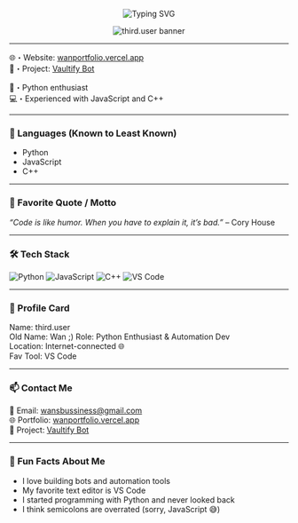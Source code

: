 <p align="center">
  <img src="https://readme-typing-svg.demolab.com?font=Fira+Code&duration=3000&pause=1000&color=F7F7F7&center=true&vCenter=true&width=435&lines=Hey%2C+I'm+third.user;Python+Enthusiast+%7C+Bot+Builder;Bang Energy-powered+Developer+%E2%98%95%EF%B8%8F" alt="Typing SVG" />
</p>

<p align="center">
  <img src="https://wallpapers.com/images/featured/4k-aesthetic-anime-qd4ytudgcxbxzab2.jpg" alt="third.user banner"/>
</p>

---

🌐・Website: [wanportfolio.vercel.app](https://wanportfolio.vercel.app/)  
🚀・Project: [Vaultify Bot](https://vaultifybot.vercel.app/)

🐍・Python enthusiast  
💻・Experienced with JavaScript and C++

---

### 🧠 Languages (Known to Least Known)

- Python  
- JavaScript  
- C++

---

### 💬 Favorite Quote / Motto

_“Code is like humor. When you have to explain it, it’s bad.”_ – Cory House

---

### 🛠 Tech Stack

![Python](https://img.shields.io/badge/-Python-222?style=flat&logo=python&logoColor=yellow)
![JavaScript](https://img.shields.io/badge/-JavaScript-222?style=flat&logo=javascript)
![C++](https://img.shields.io/badge/-C++-222?style=flat&logo=cplusplus&logoColor=blue)
![VS Code](https://img.shields.io/badge/-VSCode-222?style=flat&logo=visualstudiocode&logoColor=blue)

---

### 🖤 Profile Card

Name: third.user  
Old Name: Wan ;)
Role: Python Enthusiast & Automation Dev  
Location: Internet-connected 🌐  
Fav Tool: VS Code

---

### 📫 Contact Me

📧 Email: [wansbussiness@gmail.com](mailto:wansbussiness@gmail.com)  
🌐 Portfolio: [wanportfolio.vercel.app](https://wanportfolio.vercel.app/)  
🧪 Project: [Vaultify Bot](https://vaultifybot.vercel.app/)

---

### 🎯 Fun Facts About Me

- I love building bots and automation tools  
- My favorite text editor is VS Code  
- I started programming with Python and never looked back  
- I think semicolons are overrated (sorry, JavaScript 😅)

